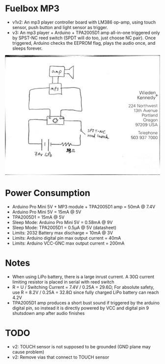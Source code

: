 Fuelbox MP3
===========
* v1v2: An mp3 player controller board with LM386 op-amp, using touch sensor, push button and light sensor as trigger.
* v3: An mp3 player + Arduino + TPA2005D1 amp all-in-one triggered only by SPST-NC reed switch (SPDT will do too, just choose NC pair). Once triggered, Arduino checks the EEPROM flag, plays the audio once, and sleeps forever.

![circuit](https://github.com/hezhao/fuelbox-mp3/raw/master/v3/fuelboxmp3-circuit.jpg "Circuit")

Power Consumption
=================
* Arduino Pro Mini 5V + MP3 module + TPA2005D1 amp = 50mA @ 7.4V
* Arduino Pro Mini 5V = 15mA @ 5V
* TPA2005D1 = 15mA @ 5V
* Sleep Mode: Arduino Pro Mini 5V = 0.58mA @ 9V
* Sleep Mode: TPA2005D1 = 0.5µA @ 5V (datasheet)
* Limits: 2032 Battery max discharge = 10mA @ 3V
* Limits: Arduino digital pin max output current = 40mA
* Limits: Arduino VCC-GNC max output current = 200mA

Notes
=====
* When using LiPo battery, there is a large inrust current. A 30Ω current limiting resistor is placed in serial with reed switch
* R = U / Switching Current = 7.4V / 0.25A = 29.6Ω; For absolute safety, use R = 8.2V / 0.25A = 32.8Ω since fully charged LiPo battery can reach 4.2V
* TPA2005D1 amp produces a short bust sound if triggered by the arduino digital pin, so instead it is directly powered by VCC and digital pin 9 shutsdown amp after audio finishes

TODO
====
* v2: TOUCH sensor is not supposed to be grounded (GND plane may cause problem)
* v2: Remove vias that connect to TOUCH sensor
